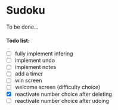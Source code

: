 # Sudoku

To be done...


#### Todo list:
- [ ] fully implement infering
- [ ] implement undo
- [ ] implement notes
- [ ] add a timer
- [ ] win screen
- [ ] welcome screen (difficulty choice)
- [x] reactivate number choice after deleting
- [ ] reactivate number choice after udoing
